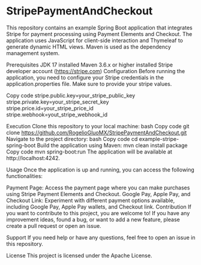 # StripePaymentAndCheckout
This repository contains an example Spring Boot application that integrates Stripe for payment processing using Payment Elements and Checkout. The application uses JavaScript for client-side interaction and Thymeleaf to generate dynamic HTML views. Maven is used as the dependency management system.

Prerequisites
JDK 17 installed
Maven 3.6.x or higher installed
Stripe developer account (https://stripe.com)
Configuration
Before running the application, you need to configure your Stripe credentials in the application.properties file. Make sure to provide your stripe values.

Copy code
stripe.public.key=your_stripe_public_key
stripe.private.key=your_stripe_secret_key
stripe.price.id=your_stripe_price_id
stripe.webhook=yout_stripe_webhook_id

Execution
Clone this repository to your local machine:
bash
Copy code
git clone https://github.com/RogelioGluoMX/StripePaymentAndCheckout.git
Navigate to the project directory:
bash
Copy code
cd example-stripe-spring-boot
Build the application using Maven:
mvn clean install package
Copy code
mvn spring-boot:run
The application will be available at http://localhost:4242.

Usage
Once the application is up and running, you can access the following functionalities:

Payment Page: Access the payment page where you can make purchases using Stripe Payment Elements and Checkout.
Google Pay, Apple Pay, and Checkout Link: Experiment with different payment options available, including Google Pay, Apple Pay wallets, and Checkout link.
Contribution
If you want to contribute to this project, you are welcome to! If you have any improvement ideas, found a bug, or want to add a new feature, please create a pull request or open an issue.

Support
If you need help or have any questions, feel free to open an issue in this repository.

License
This project is licensed under the  Apache License.